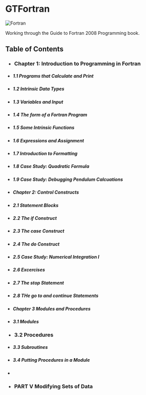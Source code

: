 # GTFortran
![Fortran](https://a11ybadges.com/badge?logo=fortran)

Working through the Guide to Fortran 2008 Programming book.


</div>


## Table of Contents
### <ul><li>Chapter 1: Introduction to Programming in Fortran</ul></li>
##### <ul><li>1.1 Programs that Calculate and Print</ul></li>
##### <ul><li>1.2 Intrinsic Data Types</ul></li>
##### <ul><li>1.3 Variables and Input</ul></li> 
##### <ul><li>1.4 The form of a Fortran Program</ul></li>
##### <ul><li>1.5 Some Intrinsic Functions</ul></li>
##### <ul><li>1.6 Expressions and Assignment</ul></li>
##### <ul><li>1.7 Introduction to Formatting</ul></li>
##### <ul><li>1.8 Case Study: Quadratic Formula</ul></li>
##### <ul><li>1.9 Case Study: Debugging Pendulum Calcuations</ul></li>
##### <ul><li>Chapter 2: Control Constructs</ul></li>
##### <ul><li>2.1 Statement Blocks</ul></li>
##### <ul><li>2.2 The if Construct</ul></li>
##### <ul><li>2.3 The case Construct</ul></li>
##### <ul><li>2.4 The do Construct</ul></li>
##### <ul><li>2.5 Case Study: Numerical Integration I</ul></li>
##### <ul><li>2.6 Excercises</ul></li>
##### <ul><li>2.7 The stop Statement</ul></li>
##### <ul><li>2.8 THe go to and continue Statements</ul></li>
##### <ul><li>Chapter 3 Modules and Procedures</li>
##### <ul><li>3.1 Modules</ul></li>
###  <ul><li>3.2 Procedures</ul></li>
##### <ul><li>3.3 Subroutines</ul></li>
##### <ul><li>3.4 Putting Procedures in a Module</ul></li>
##### <ul><li></ul></li>
###  <ul><li>PART V Modifying Sets of Data</ul></li>

